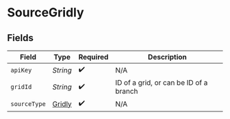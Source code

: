 # SourceGridly


## Fields

| Field                                   | Type                                    | Required                                | Description                             |
| --------------------------------------- | --------------------------------------- | --------------------------------------- | --------------------------------------- |
| `apiKey`                                | *String*                                | :heavy_check_mark:                      | N/A                                     |
| `gridId`                                | *String*                                | :heavy_check_mark:                      | ID of a grid, or can be ID of a branch  |
| `sourceType`                            | [Gridly](../../models/shared/Gridly.md) | :heavy_check_mark:                      | N/A                                     |